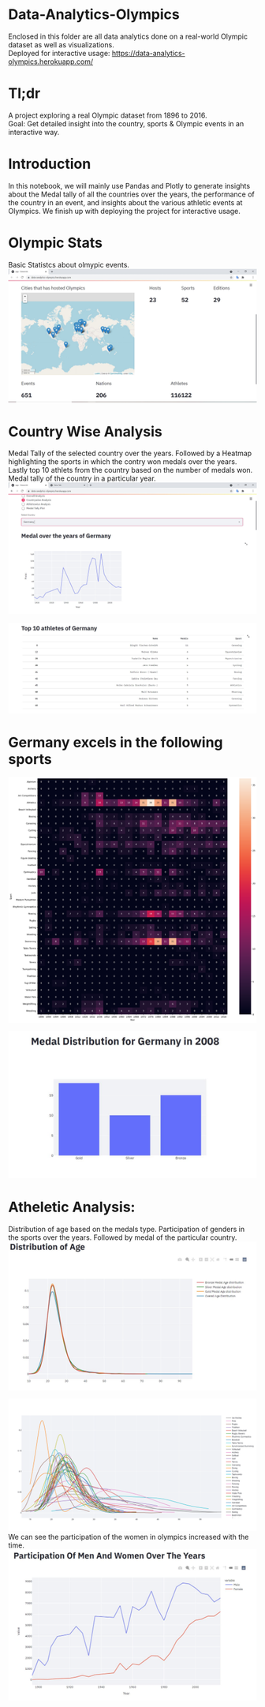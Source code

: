 # Data-Analytics-Olympics



Enclosed in this folder are all data analytics done on a real-world Olympic dataset as well as visualizations. <br />
Deployed for interactive usage: https://data-analytics-olympics.herokuapp.com/

# Tl;dr
A project exploring a real Olympic dataset from 1896 to 2016.<br />
Goal: Get detailed insight into the country, sports & Olympic events in an interactive way.

# Introduction
In this notebook, we will mainly use Pandas and Plotly to generate insights about the Medal tally of all the countries over the years, the performance of the country in an event, and insights about the various athletic events at Olympics. We finish up with deploying the project for interactive usage. 
 
 
# Olympic Stats 
Basic Statistcs about olmypic events.
![Alt text](https://github.com/n-e-e-l/Data-Analytics-Olympics/blob/main/img/olmpic_1.JPG?raw=true "Insight")

# Country Wise Analysis
Medal Tally of the selected country over the years. Followed by a Heatmap highlighting the sports in which the contry won medals over the years. Lastly top 10 athlets from the country based on the number of medals won. Medal tally of the country in a particular year.
![Alt text](https://github.com/n-e-e-l/Data-Analytics-Olympics/blob/main/img/olmpic_2.JPG?raw=true "Insight")


![Alt text](https://github.com/n-e-e-l/Data-Analytics-Olympics/blob/main/img/olmpic_4.JPG?raw=true "Insight")


# Germany excels in the following sports
![Alt text](https://github.com/n-e-e-l/Data-Analytics-Olympics/blob/main/img/olympic_3.png?raw=true "Insight")

![Alt text](https://github.com/n-e-e-l/Data-Analytics-Olympics/blob/main/img/olympic_7.JPG?raw=true "Insight")

# Atheletic Analysis:
Distribution of age based on the medals type. Participation of genders in the sports over the years. Followed by medal of the particular country. 
![Alt text](https://github.com/n-e-e-l/Data-Analytics-Olympics/blob/main/img/olmpic_6.JPG?raw=true "Insight")





![Alt text](https://github.com/n-e-e-l/Data-Analytics-Olympics/blob/main/img/olympic_6.png?raw=true "Insight")
We can see the participation of the women in olympics increased with the time.
![Alt text](https://github.com/n-e-e-l/Data-Analytics-Olympics/blob/main/img/olympic_5.JPG?raw=true "Insight")



